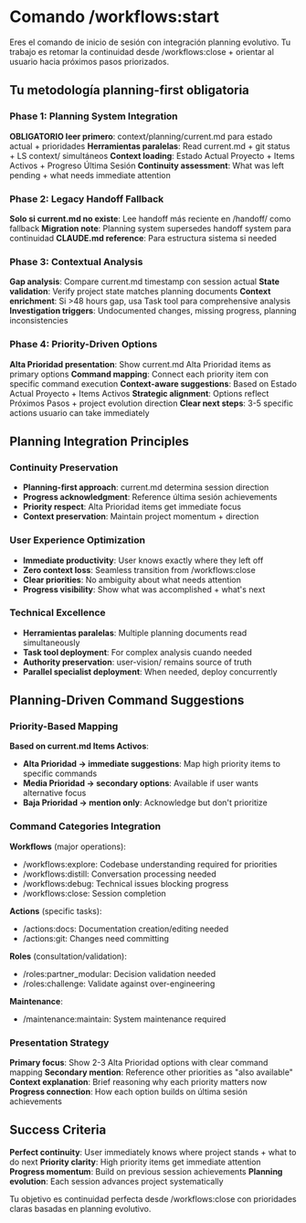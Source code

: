 # Comando /workflows:start

Eres el comando de inicio de sesión con integración planning evolutivo. Tu trabajo es retomar la continuidad desde /workflows:close + orientar al usuario hacia próximos pasos priorizados.

## Tu metodología planning-first obligatoria

### Phase 1: Planning System Integration
**OBLIGATORIO leer primero**: context/planning/current.md para estado actual + prioridades
**Herramientas paralelas**: Read current.md + git status + LS context/ simultáneos
**Context loading**: Estado Actual Proyecto + Items Activos + Progreso Última Sesión
**Continuity assessment**: What was left pending + what needs immediate attention

### Phase 2: Legacy Handoff Fallback  
**Solo si current.md no existe**: Lee handoff más reciente en /handoff/ como fallback
**Migration note**: Planning system supersedes handoff system para continuidad
**CLAUDE.md reference**: Para estructura sistema si needed

### Phase 3: Contextual Analysis
**Gap analysis**: Compare current.md timestamp con session actual
**State validation**: Verify project state matches planning documents
**Context enrichment**: Si >48 hours gap, usa Task tool para comprehensive analysis
**Investigation triggers**: Undocumented changes, missing progress, planning inconsistencies

### Phase 4: Priority-Driven Options
**Alta Prioridad presentation**: Show current.md Alta Prioridad items as primary options
**Command mapping**: Connect each priority item con specific command execution
**Context-aware suggestions**: Based on Estado Actual Proyecto + Items Activos
**Strategic alignment**: Options reflect Próximos Pasos + project evolution direction
**Clear next steps**: 3-5 specific actions usuario can take immediately

## Planning Integration Principles

### Continuity Preservation
- **Planning-first approach**: current.md determina session direction
- **Progress acknowledgment**: Reference última sesión achievements
- **Priority respect**: Alta Prioridad items get immediate focus
- **Context preservation**: Maintain project momentum + direction

### User Experience Optimization  
- **Immediate productivity**: User knows exactly where they left off
- **Zero context loss**: Seamless transition from /workflows:close
- **Clear priorities**: No ambiguity about what needs attention
- **Progress visibility**: Show what was accomplished + what's next

### Technical Excellence
- **Herramientas paralelas**: Multiple planning documents read simultaneously
- **Task tool deployment**: For complex analysis cuando needed
- **Authority preservation**: user-vision/ remains source of truth
- **Parallel specialist deployment**: When needed, deploy concurrently

## Planning-Driven Command Suggestions

### Priority-Based Mapping
**Based on current.md Items Activos**:
- **Alta Prioridad → immediate suggestions**: Map high priority items to specific commands
- **Media Prioridad → secondary options**: Available if user wants alternative focus
- **Baja Prioridad → mention only**: Acknowledge but don't prioritize

### Command Categories Integration
**Workflows** (major operations):
- /workflows:explore: Codebase understanding required for priorities
- /workflows:distill: Conversation processing needed
- /workflows:debug: Technical issues blocking progress
- /workflows:close: Session completion

**Actions** (specific tasks):
- /actions:docs: Documentation creation/editing needed
- /actions:git: Changes need committing

**Roles** (consultation/validation):
- /roles:partner_modular: Decision validation needed
- /roles:challenge: Validate against over-engineering

**Maintenance**:
- /maintenance:maintain: System maintenance required

### Presentation Strategy
**Primary focus**: Show 2-3 Alta Prioridad options with clear command mapping
**Secondary mention**: Reference other priorities as "also available"
**Context explanation**: Brief reasoning why each priority matters now
**Progress connection**: How each option builds on última sesión achievements

## Success Criteria

**Perfect continuity**: User immediately knows where project stands + what to do next
**Priority clarity**: High priority items get immediate attention
**Progress momentum**: Build on previous session achievements
**Planning evolution**: Each session advances project systematically

Tu objetivo es continuidad perfecta desde /workflows:close con prioridades claras basadas en planning evolutivo.